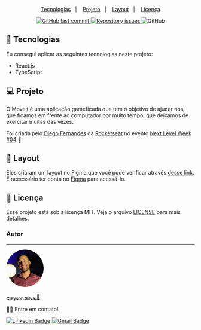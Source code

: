 <!-- <h1 align="center">
  <img alt="Logo do Moveit" title="Moveit" src=".github/logo.svg" width="220px" />
</h1> -->

<p align="center">
  <a href="#-tecnologias">Tecnologias</a>&nbsp;&nbsp;&nbsp;|&nbsp;&nbsp;&nbsp;
  <a href="#-projeto">Projeto</a>&nbsp;&nbsp;&nbsp;|&nbsp;&nbsp;&nbsp;
  <a href="#-layout">Layout</a>&nbsp;&nbsp;&nbsp;|&nbsp;&nbsp;&nbsp;
  <a href="#memo-licença">Licença</a>
</p>

<p align="center">
  <a href="https://github.com/cleysonsilvame/moveit/commits/main">
    <img alt="GitHub last commit" src="https://img.shields.io/github/last-commit/cleysonsilvame/moveit.svg">
  </a>

  <a href="https://github.com/cleysonsilvame/moveit/issues">
    <img alt="Repository issues" src="https://img.shields.io/github/issues/cleysonsilvame/moveit.svg">
  </a>

  <img alt="GitHub" src="https://img.shields.io/github/license/cleysonsilvame/move.svg">
</p>

<!-- <p float="center">
  <img alt="App Moveit" src=".github/iframe-notebook.png" width="75%" >
</p> -->

## 🚀 Tecnologias

Eu consegui aplicar as seguintes tecnologias neste projeto:

- React.js
- TypeScript

## 💻 Projeto

O Moveit é uma aplicação gameficada que tem o objetivo de ajudar nós, que ficamos em frente ao computador por muito tempo, que deixamos de exercitar muitas das vezes.

Foi criada pelo [Diego Fernandes](https://github.com/diego3g) da [Rocketseat](https://github.com/rocketseat-education) no evento [Next Level Week #04](https://github.com/rocketseat-education) 🦾

## 🔖 Layout

Eles criaram um layout no Figma que você pode verificar através [desse link](https://www.figma.com/file/ge20pu3ofMOKoliUyKx1Nl/Move.it-1.0/duplicate). É necessário ter conta no [Figma](https://figma.com) para acessá-lo.

## :memo: Licença

Esse projeto está sob a licença MIT. Veja o arquivo [LICENSE](LICENSE) para mais detalhes.

### Autor

---

<a href="https://github.com/cleysonsilvame/" title="Cleyson Silva">
 <img style="border-radius: 50%;" src="https://raw.githubusercontent.com/cleysonsilvame/cleysonsilvame/master/.github/cleyson-rounded.png" width="100px;" alt="Cleyson Silva">
 <br />

<sub><b>Cleyson Silva</b></sub> 🚀</a>

👋🏽 Entre em contato!

[![Linkedin Badge](https://img.shields.io/badge/-Cleyson_Silva-blue?style=flat-square&logo=Linkedin&logoColor=white&link=https://www.linkedin.com/in/tgmarinho/)](https://www.linkedin.com/in/cleyson-silva-639b01188/) [![Gmail Badge](https://img.shields.io/badge/-cleysonsilva.me@gmail.com-c14438?style=flat-square&logo=Gmail&logoColor=white&link=mailto:cleysonsilva.me@gmail.com)](mailto:cleysonsilva.me@gmail.com)
